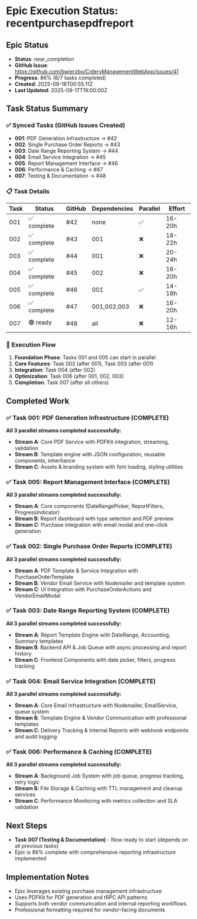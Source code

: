 # Epic Execution Status: recentpurchasepdfreport

## Epic Status
- **Status**: near_completion
- **GitHub Issue**: https://github.com/bwierzbo/CideryManagementWebApp/issues/41
- **Progress**: 86% (6/7 tasks completed)
- **Created**: 2025-09-18T00:55:11Z
- **Last Updated**: 2025-09-17T19:00:00Z

## Task Status Summary

### ✅ Synced Tasks (GitHub Issues Created)
- **001**: PDF Generation Infrastructure → #42
- **002**: Single Purchase Order Reports → #43
- **003**: Date Range Reporting System → #44
- **004**: Email Service Integration → #45
- **005**: Report Management Interface → #46
- **006**: Performance & Caching → #47
- **007**: Testing & Documentation → #48

### 📋 Task Details

| Task | Status      | GitHub | Dependencies | Parallel | Effort |
|------|-------------|--------|--------------|----------|--------|
| 001  | ✅ complete | #42    | none         | ✅       | 16-20h |
| 002  | ✅ complete | #43    | 001          | ❌       | 18-22h |
| 003  | ✅ complete | #44    | 001          | ❌       | 20-24h |
| 004  | ✅ complete | #45    | 002          | ❌       | 16-20h |
| 005  | ✅ complete | #46    | 001          | ✅       | 14-18h |
| 006  | ✅ complete | #47    | 001,002,003  | ❌       | 16-20h |
| 007  | 🟢 ready    | #48    | all          | ❌       | 12-16h |

### 🔄 Execution Flow
1. **Foundation Phase**: Tasks 001 and 005 can start in parallel
2. **Core Features**: Task 002 (after 001), Task 003 (after 001)
3. **Integration**: Task 004 (after 002)
4. **Optimization**: Task 006 (after 001, 002, 003)
5. **Completion**: Task 007 (after all others)

## Completed Work

### ✅ Task 001: PDF Generation Infrastructure (COMPLETE)
**All 3 parallel streams completed successfully:**
- **Stream A**: Core PDF Service with PDFKit integration, streaming, validation
- **Stream B**: Template engine with JSON configuration, reusable components, inheritance
- **Stream C**: Assets & branding system with font loading, styling utilities

### ✅ Task 005: Report Management Interface (COMPLETE)
**All 3 parallel streams completed successfully:**
- **Stream A**: Core components (DateRangePicker, ReportFilters, ProgressIndicator)
- **Stream B**: Report dashboard with type selection and PDF preview
- **Stream C**: Purchase integration with email modal and one-click generation

### ✅ Task 002: Single Purchase Order Reports (COMPLETE)
**All 3 parallel streams completed successfully:**
- **Stream A**: PDF Template & Service Integration with PurchaseOrderTemplate
- **Stream B**: Vendor Email Service with Nodemailer and template system
- **Stream C**: UI Integration with PurchaseOrderActions and VendorEmailModal

### ✅ Task 003: Date Range Reporting System (COMPLETE)
**All 3 parallel streams completed successfully:**
- **Stream A**: Report Template Engine with DateRange, Accounting, Summary templates
- **Stream B**: Backend API & Job Queue with async processing and report history
- **Stream C**: Frontend Components with date picker, filters, progress tracking

### ✅ Task 004: Email Service Integration (COMPLETE)
**All 3 parallel streams completed successfully:**
- **Stream A**: Core Email Infrastructure with Nodemailer, EmailService, queue system
- **Stream B**: Template Engine & Vendor Communication with professional templates
- **Stream C**: Delivery Tracking & Internal Reports with webhook endpoints and audit logging

### ✅ Task 006: Performance & Caching (COMPLETE)
**All 3 parallel streams completed successfully:**
- **Stream A**: Background Job System with job queue, progress tracking, retry logic
- **Stream B**: File Storage & Caching with TTL management and cleanup services
- **Stream C**: Performance Monitoring with metrics collection and SLA validation

## Next Steps
- **Task 007 (Testing & Documentation)** - Now ready to start (depends on all previous tasks)
- Epic is 86% complete with comprehensive reporting infrastructure implemented

## Implementation Notes
- Epic leverages existing purchase management infrastructure
- Uses PDFKit for PDF generation and tRPC API patterns
- Supports both vendor communication and internal reporting workflows
- Professional formatting required for vendor-facing documents